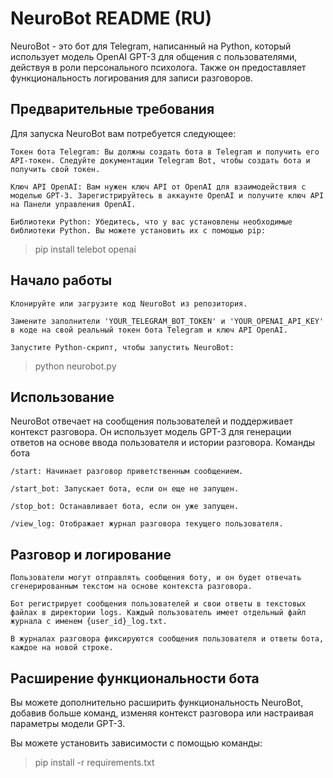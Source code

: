 # NeuroBot README (RU)

NeuroBot - это бот для Telegram, написанный на Python, который использует модель OpenAI GPT-3 для общения с пользователями, действуя в роли персонального психолога. Также он предоставляет функциональность логирования для записи разговоров.
## Предварительные требования

Для запуска NeuroBot вам потребуется следующее:

    Токен бота Telegram: Вы должны создать бота в Telegram и получить его API-токен. Следуйте документации Telegram Bot, чтобы создать бота и получить свой токен.

    Ключ API OpenAI: Вам нужен ключ API от OpenAI для взаимодействия с моделью GPT-3. Зарегистрируйтесь в аккаунте OpenAI и получите ключ API на Панели управления OpenAI.

    Библиотеки Python: Убедитесь, что у вас установлены необходимые библиотеки Python. Вы можете установить их с помощью pip:

> pip install telebot openai

## Начало работы

    Клонируйте или загрузите код NeuroBot из репозитория.

    Замените заполнители 'YOUR_TELEGRAM_BOT_TOKEN' и 'YOUR_OPENAI_API_KEY' в коде на свой реальный токен бота Telegram и ключ API OpenAI.

    Запустите Python-скрипт, чтобы запустить NeuroBot:

> python neurobot.py

## Использование

NeuroBot отвечает на сообщения пользователей и поддерживает контекст разговора. Он использует модель GPT-3 для генерации ответов на основе ввода пользователя и истории разговора.
Команды бота

    /start: Начинает разговор приветственным сообщением.

    /start_bot: Запускает бота, если он еще не запущен.

    /stop_bot: Останавливает бота, если он уже запущен.

    /view_log: Отображает журнал разговора текущего пользователя.

## Разговор и логирование

    Пользователи могут отправлять сообщения боту, и он будет отвечать сгенерированным текстом на основе контекста разговора.

    Бот регистрирует сообщения пользователей и свои ответы в текстовых файлах в директории logs. Каждый пользователь имеет отдельный файл журнала с именем {user_id}_log.txt.

    В журналах разговора фиксируются сообщения пользователя и ответы бота, каждое на новой строке.

## Расширение функциональности бота

Вы можете дополнительно расширить функциональность NeuroBot, добавив больше команд, изменяя контекст разговора или настраивая параметры модели GPT-3.

Вы можете установить зависимости с помощью команды:

> pip install -r requirements.txt